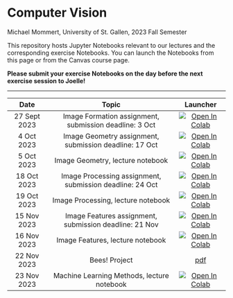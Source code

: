 # Computer Vision

Michael Mommert, University of St. Gallen, 2023 Fall Semester

This repository hosts Jupyter Notebooks relevant to our lectures and the corresponding exercise Notebooks. You can launch the Notebooks from this page or from the Canvas course page.

**Please submit your exercise Notebooks on the day before the next exercise session to Joelle!**


---



| Date                      |  Topic                     | Launcher | 
|:-------------------------:|:--------------------------:|:--------:|
| 27 Sept 2023              | Image Formation assignment, submission deadline: 3 Oct  |  [![Open In Colab](https://colab.research.google.com/assets/colab-badge.svg)](https://colab.research.google.com/github/HSG-AIML-Teaching/computervision/blob/main/assignments/01_image_formation/lab_1.ipynb)    |  
| 4 Oct 2023              | Image Geometry assignment, submission deadline: 17 Oct  |  [![Open In Colab](https://colab.research.google.com/assets/colab-badge.svg)](https://colab.research.google.com/github/HSG-AIML-Teaching/computervision/blob/main/assignments/02_image_geometry/lab_2.ipynb)    |  
| 5 Oct 2023              | Image Geometry, lecture notebook |  [![Open In Colab](https://colab.research.google.com/assets/colab-badge.svg)](https://colab.research.google.com/github/HSG-AIML-Teaching/computervision/blob/main/lectures/03_image_geometry/homographies.ipynb)    |  
| 18 Oct 2023              | Image Processing assignment, submission deadline: 24 Oct |  [![Open In Colab](https://colab.research.google.com/assets/colab-badge.svg)](https://colab.research.google.com/github/HSG-AIML-Teaching/computervision/blob/main/assignments/03_image_processing/lab_3.ipynb)    |  
| 19 Oct 2023              | Image Processing, lecture notebook |  [![Open In Colab](https://colab.research.google.com/assets/colab-badge.svg)](https://colab.research.google.com/github/HSG-AIML-Teaching/computervision/blob/main/lectures/04_image_processing/04_image_processing.ipynb)    |  
| 15 Nov 2023              | Image Features assignment, submission deadline: 21 Nov |  [![Open In Colab](https://colab.research.google.com/assets/colab-badge.svg)](https://colab.research.google.com/github/HSG-AIML-Teaching/computervision/blob/main/assignments/04_image_features/lab_4.ipynb)    |
| 16 Nov 2023              | Image Features, lecture notebook |  [![Open In Colab](https://colab.research.google.com/assets/colab-badge.svg)](https://colab.research.google.com/github/HSG-AIML-Teaching/computervision/blob/main/lectures/05_image_features/05_image_features.ipynb)    |
| 22 Nov 2023              | Bees! Project |  [pdf](https://raw.githubusercontent.com/HSG-AIML-Teaching/computervision/main/assignments/bees/CV_project.pdf)    |
| 23 Nov 2023              | Machine Learning Methods, lecture notebook |  [![Open In Colab](https://colab.research.google.com/assets/colab-badge.svg)](https://colab.research.google.com/github/HSG-AIML-Teaching/computervision/blob/main/lectures/06_ml/06_ml.ipynb)    |
